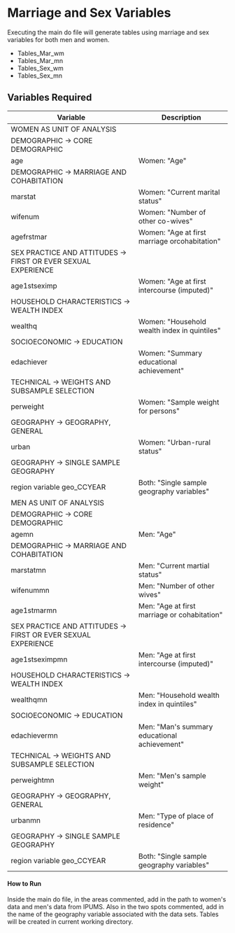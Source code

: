 # Marriage and Sex Variables

Executing the main do file will generate tables using marriage and sex variables for both men and women.

- Tables_Mar_wm
- Tables_Mar_mn
- Tables_Sex_wm
- Tables_Sex_mn

## Variables Required

| Variable                   | Description                                   |
|----------------------------|-----------------------------------------------|
| WOMEN AS UNIT OF ANALYSIS
| DEMOGRAPHIC -> CORE DEMOGRAPHIC
| age                        | Women: "Age"                                  |
| DEMOGRAPHIC -> MARRIAGE AND COHABITATION
| marstat                    | Women: "Current marital status"               |
| wifenum                    | Women: "Number of other co-wives"             |
| agefrstmar                 | Women: "Age at first marriage orcohabitation" |
| SEX PRACTICE AND ATTITUDES -> FIRST OR EVER SEXUAL EXPERIENCE
| age1stseximp               | Women: "Age at first intercourse (imputed)"   |
| HOUSEHOLD CHARACTERISTICS -> WEALTH INDEX
| wealthq                    | Women: "Household wealth index in quintiles"  |
| SOCIOECONOMIC -> EDUCATION
| edachiever                 | Women: "Summary educational achievement"      |
| TECHNICAL -> WEIGHTS AND SUBSAMPLE SELECTION
| perweight                  | Women: "Sample weight for persons"            |
| GEOGRAPHY -> GEOGRAPHY, GENERAL
| urban                      | Women: "Urban-rural status"                   |
| GEOGRAPHY -> SINGLE SAMPLE GEOGRAPHY
| region variable geo_CCYEAR | Both: "Single sample geography variables"     |
| MEN AS UNIT OF ANALYSIS     
| DEMOGRAPHIC -> CORE DEMOGRAPHIC
| agemn                      | Men: "Age"                                    |
| DEMOGRAPHIC -> MARRIAGE AND COHABITATION
| marstatmn                  | Men: "Current martial status"                 |
| wifenummn                  | Men: "Number of other wives"                  |
| age1stmarmn                | Men: "Age at first marriage or cohabitation"  |
| SEX PRACTICE AND ATTITUDES -> FIRST OR EVER SEXUAL EXPERIENCE
| age1stseximpmn             | Men: "Age at first intercourse (imputed)"     |
| HOUSEHOLD CHARACTERISTICS -> WEALTH INDEX
| wealthqmn                  | Men: "Household wealth index in quintiles"    |
| SOCIOECONOMIC -> EDUCATION
| edachievermn               | Men: "Man's summary educational achievement"  |
| TECHNICAL -> WEIGHTS AND SUBSAMPLE SELECTION
| perweightmn                | Men: "Men's sample weight"                    |
| GEOGRAPHY -> GEOGRAPHY, GENERAL
| urbanmn                    | Men: "Type of place of residence"             |
| GEOGRAPHY -> SINGLE SAMPLE GEOGRAPHY
| region variable geo_CCYEAR | Both: "Single sample geography variables"     |


#### How to Run
Inside the main do file, in the areas commented, add in the path to women's data and men's data from IPUMS. Also in the two spots commented, add in the name of the geography variable associated with the data sets. Tables will be created in current working directory.
